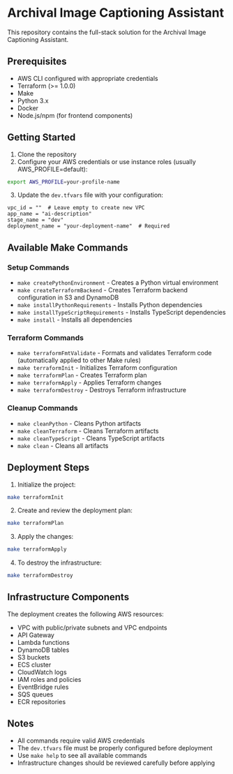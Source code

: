 # Archival Image Captioning Assistant

This repository contains the full-stack solution for the Archival Image Captioning Assistant.

## Prerequisites

- AWS CLI configured with appropriate credentials
- Terraform (>= 1.0.0)
- Make
- Python 3.x
- Docker
- Node.js/npm (for frontend components)

## Getting Started

1. Clone the repository
2. Configure your AWS credentials or use instance roles (usually AWS_PROFILE=default):
```bash
export AWS_PROFILE=your-profile-name
```

3. Update the `dev.tfvars` file with your configuration:
```hcl
vpc_id = ""  # Leave empty to create new VPC
app_name = "ai-description"
stage_name = "dev"
deployment_name = "your-deployment-name"  # Required
```

## Available Make Commands

### Setup Commands
- `make createPythonEnvironment` - Creates a Python virtual environment
- `make createTerraformBackend` - Creates Terraform backend configuration in S3 and DynamoDB
- `make installPythonRequirements` - Installs Python dependencies
- `make installTypeScriptRequirements` - Installs TypeScript dependencies
- `make install` - Installs all dependencies

### Terraform Commands
- `make terraformFmtValidate` - Formats and validates Terraform code (automatically applied to other Make rules)
- `make terraformInit` - Initializes Terraform configuration
- `make terraformPlan` - Creates Terraform plan
- `make terraformApply` - Applies Terraform changes
- `make terraformDestroy` - Destroys Terraform infrastructure

### Cleanup Commands
- `make cleanPython` - Cleans Python artifacts
- `make cleanTerraform` - Cleans Terraform artifacts
- `make cleanTypeScript` - Cleans TypeScript artifacts
- `make clean` - Cleans all artifacts

## Deployment Steps

1. Initialize the project:
```bash
make terraformInit
```

2. Create and review the deployment plan:
```bash
make terraformPlan
```

3. Apply the changes:
```bash
make terraformApply
```

4. To destroy the infrastructure:
```bash
make terraformDestroy
```

## Infrastructure Components

The deployment creates the following AWS resources:
- VPC with public/private subnets and VPC endpoints
- API Gateway
- Lambda functions
- DynamoDB tables
- S3 buckets
- ECS cluster
- CloudWatch logs
- IAM roles and policies
- EventBridge rules
- SQS queues
- ECR repositories

## Notes

- All commands require valid AWS credentials
- The `dev.tfvars` file must be properly configured before deployment
- Use `make help` to see all available commands
- Infrastructure changes should be reviewed carefully before applying
